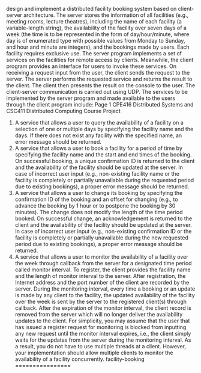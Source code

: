 design and implement a distributed facility booking
system based on client-server architecture. The server stores the information of all
facilities (e.g., meeting rooms, lecture theatres), including the name of each facility (a
variable-length string), the availability of the facility over seven days of a week (the
time is to be represented in the form of day/hour/minute, where day is of enumerated
type with possible values from Monday to Sunday, and hour and minute are integers),
and the bookings made by users. Each facility requires exclusive use. The server
program implements a set of services on the facilities for remote access by clients.
Meanwhile, the client program provides an interface for users to invoke these
services. On receiving a request input from the user, the client sends the request to
the server. The server performs the requested service and returns the result to the
client. The client then presents the result on the console to the user. The client-server
communication is carried out using UDP.
The services to be implemented by the server program and made available to
the users through the client program include:
Page 1
CPE416 Distributed Systems and CSC411 Distributed Computing
Course Project
1. A service that allows a user to query the availability of a facility on a selection of
one or multiple days by specifying the facility name and the days. If there does not
exist any facility with the specified name, an error message should be returned.
2. A service that allows a user to book a facility for a period of time by specifying the
facility name and the start and end times of the booking. On successful booking, a
unique confirmation ID is returned to the client and the availability of the facility
should be updated at the server. In case of incorrect user input (e.g., non-existing
facility name or the facility is completely or partially unavailable during the
requested period due to existing bookings), a proper error message should be
returned.
3. A service that allows a user to change its booking by specifying the confirmation
ID of the booking and an offset for changing (e.g., to advance the booking by 1
hour or to postpone the booking by 30 minutes). The change does not modify the
length of the time period booked. On successful change, an acknowledgement is
returned to the client and the availability of the facility should be updated at the
server. In case of incorrect user input (e.g., non-existing confirmation ID or the
facility is completely or partially unavailable during the new requested period due
to existing bookings), a proper error message should be returned.
4. A service that allows a user to monitor the availability of a facility over the week
through callback from the server for a designated time period called monitor
interval. To register, the client provides the facility name and the length of monitor
interval to the server. After registration, the Internet address and the port number
of the client are recorded by the server. During the monitoring interval, every time
a booking or an update is made by any client to the facility, the updated availability
of the facility over the week is sent by the server to the registered client(s) through
callback. After the expiration of the monitor interval, the client record is removed
from the server which will no longer deliver the availability updates to the client.
For simplicity, you may assume that the user that has issued a register request for
monitoring is blocked from inputting any new request until the monitor interval
expires, i.e., the client simply waits for the updates from the server during the
monitoring interval. As a result, you do not have to use multiple threads at a client.
However, your implementation should allow multiple clients to monitor the
availability of a facility concurrently.
facility-booking
================
